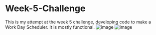 # Week-5-Challenge

This is my attempt at the week 5 challenge, developing code to make a Work Day Scheduler. It is mostly functional.
![image](https://user-images.githubusercontent.com/115498300/235285217-7ba84e18-b386-4f69-808f-044b23da0037.png)
![image](https://user-images.githubusercontent.com/115498300/235285222-fe7fa3fa-4bed-44c1-9f73-8b0b651b280a.png)

